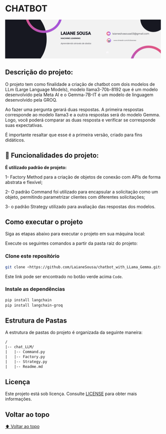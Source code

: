 
# CHATBOT 

![Capa do Projeto](https://github.com/LaianeSousa/chatbot_with_LLama_Gemma/blob/main/chat_LLM/__pycache__/Banner%20para%20Linkedin%20Tecnologia%20em%20Preto.png?raw=true)



## Descrição do projeto:
O projeto tem como finalidade a criação de chatbot com dois modelos de LLm (Large Language Models), modelo llama3-70b-8192 que é um modelo desenvolvido pela Meta AI e o Gemma-7B-IT é um modelo de linguagem desenvolvido pela GROQ. 

Ao fazer uma pergunta gerará duas respostas. A primeira respostas corresponde ao modelo llama3 e a outra respostas será do modelo Gemma. Logo, você poderá comparar as duas resposta e verificar se corresponde suas expectativas. 

É importante resaltar que esse é a primeira versão, criado para fins didáticos.

## 🔨 Funcionalidades do projeto:

**É utilizado padrão de projeto:** 

1- Factory Method para a criação de objetos de conexão com APIs de forma abstrata e flexível; 

2- O padrão Command foi utilizado para encapsular a solicitação como um objeto, permitindo parametrizar clientes com diferentes solicitações;

3- o padrão Strategy utilizado para avaliação das 
respostas dos modelos.

## Como executar o projeto

Siga as etapas abaixo para executar o projeto em sua máquina local:

Execute os seguintes comandos a partir da pasta raiz do projeto:


### Clone este repositório

```bash
git clone <https://github.com/LaianeSousa/chatbot_with_LLama_Gemma.git>
```

Este link pode ser encontrado no botão verde acima `Code`.

### Instale as dependências

```bash
pip install langchain
pip install langchain-groq

```
## Estrutura de Pastas

A estrutura de pastas do projeto é organizada da seguinte maneira:

```text
/
|-- chat_LLM/
|   |-- Command.py
|   |-- Factory.py
|   |-- Strategy.py
|   |-- Readme.md
```




## Licença

Este projeto está sob licença. Consulte [LICENSE](LICENSE.md) para obter mais informações.

## Voltar ao topo

[⬆ Voltar ao topo](#título)



